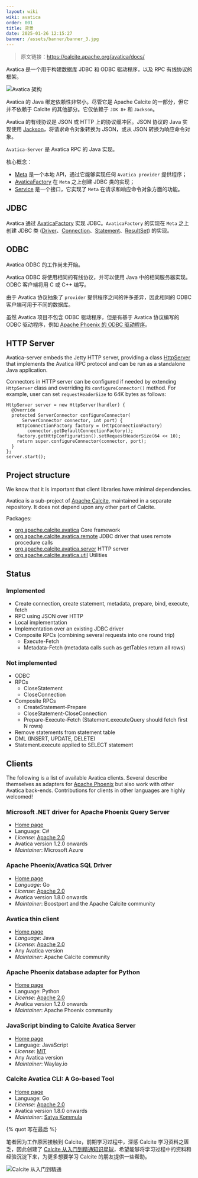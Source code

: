 ```yaml
---
layout: wiki
wiki: avatica
order: 001
title: 背景
date: 2025-01-26 12:15:27
banner: /assets/banner/banner_3.jpg
---
```


> 原文链接：https://calcite.apache.org/avatica/docs/

Avatica 是一个用于构建数据库 JDBC 和 ODBC 驱动程序，以及 RPC 有线协议的框架。

![Avatica 架构](/wiki/avatica/background/avatica-architecture.png)

Avatica 的 Java 绑定依赖性非常小。尽管它是 Apache Calcite 的一部分，但它并不依赖于 Calcite 的其他部分。它仅依赖于 `JDK 8+` 和 `Jackson`。

Avatica 的有线协议是 JSON 或 HTTP 上的协议缓冲区。JSON 协议的 Java 实现使用 [Jackson](https://github.com/FasterXML/jackson)，将请求命令对象转换为 JSON，或从 JSON 转换为响应命令对象。

`Avatica-Server` 是 Avatica RPC 的 Java 实现。

核心概念：

- [Meta](https://calcite.apache.org/avatica/javadocAggregate/org/apache/calcite/avatica/Meta.html) 是一个本地 API，通过它能够实现任何 `Avatica provider` 提供程序；
- [AvaticaFactory](https://calcite.apache.org/avatica/javadocAggregate/org/apache/calcite/avatica/AvaticaFactory.html) 在 `Meta` 之上创建 JDBC 类的实现；
- [Service](https://calcite.apache.org/avatica/javadocAggregate/org/apache/calcite/avatica/remote/Service.html) 是一个接口，它实现了 `Meta` 在请求和响应命令对象方面的功能。

## JDBC

Avatica 通过 [AvaticaFactory](https://calcite.apache.org/avatica/javadocAggregate/org/apache/calcite/avatica/AvaticaFactory.html) 实现 JDBC。`AvaticaFactory` 的实现在 `Meta` 之上创建 JDBC 类 ([Driver](https://docs.oracle.com/javase/8/docs/api//java/sql/Driver.html)、[Connection](https://docs.oracle.com/javase/8/docs/api//java/sql/Connection.html)、[Statement](https://docs.oracle.com/javase/8/docs/api//java/sql/Statement.html)、[ResultSet](https://docs.oracle.com/javase/8/docs/api//java/sql/ResultSet.html)) 的实现。

## ODBC

Avatica ODBC 的工作尚未开始。

Avatica ODBC 将使用相同的有线协议，并可以使用 Java 中的相同服务器实现。ODBC 客户端将用 C 或 C++ 编写。

由于 Avatica 协议抽象了 `provider` 提供程序之间的许多差异，因此相同的 ODBC 客户端可用于不同的数据库。

虽然 Avatica 项目不包含 ODBC 驱动程序，但是有基于 Avatica 协议编写的 ODBC 驱动程序，例如 [Apache Phoenix 的 ODBC 驱动程序](http://hortonworks.com/hadoop-tutorial/bi-apache-phoenix-odbc/)。

## HTTP Server

Avatica-server embeds the Jetty HTTP server, providing a class [HttpServer](https://calcite.apache.org/avatica/javadocAggregate/org/apache/calcite/avatica/server/HttpServer.html) that implements the Avatica RPC protocol and can be run as a standalone Java application.

Connectors in HTTP server can be configured if needed by extending `HttpServer` class and overriding its `configureConnector()` method. For example, user can set `requestHeaderSize` to 64K bytes as follows:

```
HttpServer server = new HttpServer(handler) {
  @Override
  protected ServerConnector configureConnector(
      ServerConnector connector, int port) {
    HttpConnectionFactory factory = (HttpConnectionFactory)
        connector.getDefaultConnectionFactory();
    factory.getHttpConfiguration().setRequestHeaderSize(64 << 10);
    return super.configureConnector(connector, port);
  }
};
server.start();
```

## Project structure

We know that it is important that client libraries have minimal dependencies.

Avatica is a sub-project of [Apache Calcite](https://calcite.apache.org/), maintained in a separate repository. It does not depend upon any other part of Calcite.

Packages:

- [org.apache.calcite.avatica](https://calcite.apache.org/avatica/javadocAggregate/org/apache/calcite/avatica/package-summary.html) Core framework
- [org.apache.calcite.avatica.remote](https://calcite.apache.org/avatica/javadocAggregate/org/apache/calcite/avatica/remote/package-summary.html) JDBC driver that uses remote procedure calls
- [org.apache.calcite.avatica.server](https://calcite.apache.org/avatica/javadocAggregate/org/apache/calcite/avatica/server/package-summary.html) HTTP server
- [org.apache.calcite.avatica.util](https://calcite.apache.org/avatica/javadocAggregate/org/apache/calcite/avatica/util/package-summary.html) Utilities

## Status

### Implemented

- Create connection, create statement, metadata, prepare, bind, execute, fetch
- RPC using JSON over HTTP
- Local implementation
- Implementation over an existing JDBC driver
- Composite RPCs (combining several requests into one round trip)
  - Execute-Fetch
  - Metadata-Fetch (metadata calls such as getTables return all rows)

### Not implemented

- ODBC
- RPCs
  - CloseStatement
  - CloseConnection
- Composite RPCs
  - CreateStatement-Prepare
  - CloseStatement-CloseConnection
  - Prepare-Execute-Fetch (Statement.executeQuery should fetch first N rows)
- Remove statements from statement table
- DML (INSERT, UPDATE, DELETE)
- Statement.execute applied to SELECT statement

## Clients

The following is a list of available Avatica clients. Several describe themselves as adapters for [Apache Phoenix](http://phoenix.apache.org/) but also work with other Avatica back-ends. Contributions for clients in other languages are highly welcomed!

### Microsoft .NET driver for Apache Phoenix Query Server

- [Home page](https://github.com/Azure/hdinsight-phoenix-sharp)
- Language: C#
- *License*: [Apache 2.0](https://www.apache.org/licenses/LICENSE-2.0)
- Avatica version 1.2.0 onwards
- *Maintainer*: Microsoft Azure

### Apache Phoenix/Avatica SQL Driver

- [Home page](https://github.com/apache/calcite-avatica-go)
- *Language*: Go
- *License*: [Apache 2.0](https://www.apache.org/licenses/LICENSE-2.0)
- Avatica version 1.8.0 onwards
- *Maintainer*: Boostport and the Apache Calcite community

### Avatica thin client

- [Home page](https://calcite.apache.org/avatica)
- *Language*: Java
- *License*: [Apache 2.0](https://www.apache.org/licenses/LICENSE-2.0)
- Any Avatica version
- *Maintainer*: Apache Calcite community

### Apache Phoenix database adapter for Python

- [Home page](https://phoenix.apache.org/python.html)
- Language: Python
- *License*: [Apache 2.0](https://www.apache.org/licenses/LICENSE-2.0)
- Avatica version 1.2.0 onwards
- *Maintainer*: Apache Phoenix community

### JavaScript binding to Calcite Avatica Server

- [Home page](https://github.com/waylayio/avatica-js)
- Language: JavaScript
- *License*: [MIT](https://opensource.org/licenses/MIT)
- Any Avatica version
- *Maintainer*: Waylay.io

### Calcite Avatica CLI: A Go-based Tool

- [Home page](https://github.com/satyakommula96/calcite-cli)
- Language: Go
- *License*: [Apache 2.0](https://www.apache.org/licenses/LICENSE-2.0)
- Avatica version 1.8.0 onwards
- *Maintainer*: [Satya Kommula](https://github.com/satyakommula96)



{% quot 写在最后 %}

笔者因为工作原因接触到 Calcite，前期学习过程中，深感 Calcite 学习资料之匮乏，因此创建了 [Calcite 从入门到精通知识星球](https://wx.zsxq.com/dweb2/index/group/51128414222814)，希望能够将学习过程中的资料和经验沉淀下来，为更多想要学习 Calcite 的朋友提供一些帮助。

![Calcite 从入门到精通](/assets/xingqiu/calcite_xingqiu.png)